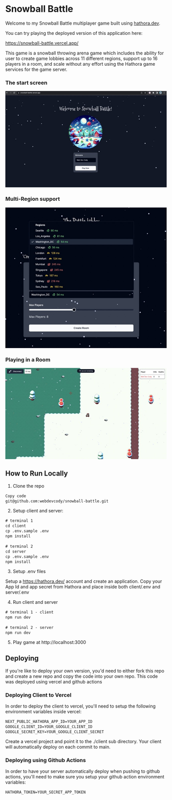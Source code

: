# Snowball Battle

Welcome to my Snowball Battle multiplayer game built using [hathora.dev](https://hathora.dev/?utm_source=webdevcody&utm_medium=banner&utm_campaign=2023).

You can try playing the deployed version of this application here:

https://snowball-battle.vercel.app/

This game is a snowball throwing arena game which includes the ability for user to create game lobbies across 11 different regions, support up to 16 players in a room, and scale without any effort using the Hathora game services for the game server.

### The start screen

![screenshot of the game](./docs/start.jpeg)

### Multi-Region support

![screenshot of the region dropdown](./docs/latency.jpeg)

### Playing in a Room

![screenshot of the game](./docs/game.jpeg)

## How to Run Locally

1. Clone the repo

```
Copy code
git@github.com:webdevcody/snowball-battle.git
```

2. Setup client and server:

```
# terminal 1
cd client
cp .env.sample .env
npm install

# terminal 2
cd server
cp .env.sample .env
npm install
```

3. Setup .env files

Setup a https://hathora.dev/ account and create an application. Copy your App Id and app secret from Hathora and place inside both client/.env and server/.env

4. Run client and server

```
# terminal 1 - client
npm run dev

# terminal 2 - server
npm run dev
```

5. Play game at http://localhost:3000

## Deploying

If you're like to deploy your own version, you'd need to either fork this repo and create a new repo and copy the code into your own repo. This code was deployed using vercel and github actions

### Deploying Client to Vercel

In order to deploy the client to vercel, you'll need to setup the following environment variables inside vercel:

```
NEXT_PUBLIC_HATHORA_APP_ID=YOUR_APP_ID
GOOGLE_CLIENT_ID=YOUR_GOOGLE_CLIENT_ID
GOOGLE_SECRET_KEY=YOUR_GOOGLE_CLIENT_SECRET
```

Create a vercel project and point it to the ./client sub directory. Your client will automatically deploy on each commit to main.

### Deploying using Github Actions

In order to have your server automatically deploy when pushing to github actions, you'll need to make sure you setup your github action environment variables:

```
HATHORA_TOKEN=YOUR_SECRET_APP_TOKEN
```
